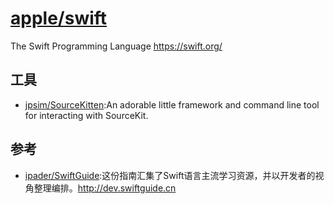 # [apple/swift](https://github.com/apple/swift)

The Swift Programming Language https://swift.org/

## 工具

* [jpsim/SourceKitten](https://github.com/jpsim/SourceKitten):An adorable little framework and command line tool for interacting with SourceKit.


## 参考

* [ipader/SwiftGuide](https://github.com/ipader/SwiftGuide):这份指南汇集了Swift语言主流学习资源，并以开发者的视角整理编排。http://dev.swiftguide.cn
